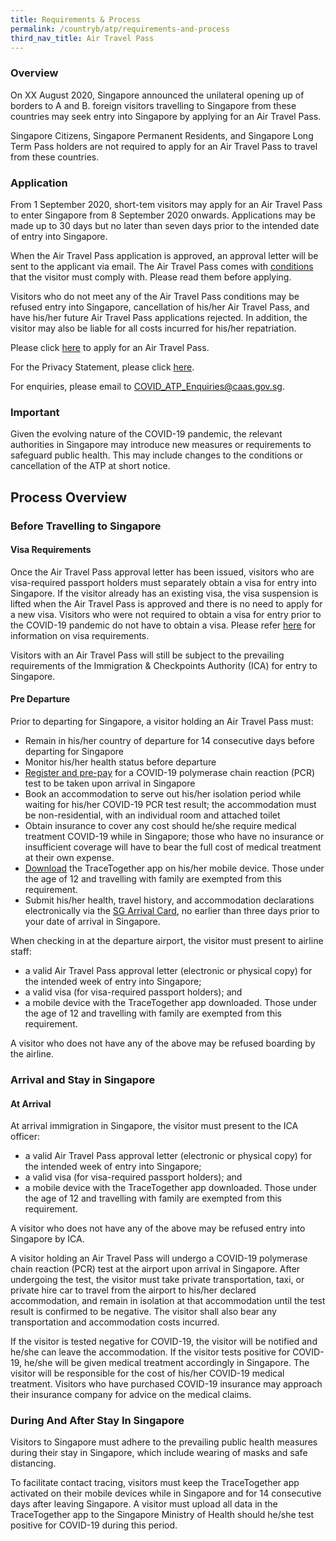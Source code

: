 ```yaml
---
title: Requirements & Process
permalink: /countryb/atp/requirements-and-process
third_nav_title: Air Travel Pass
---
```


### **Overview**

On XX August 2020, Singapore announced the unilateral opening up of borders to A and B. foreign visitors travelling to Singapore from these countries may seek entry into Singapore by applying for an Air Travel Pass.

Singapore Citizens, Singapore Permanent Residents, and Singapore Long Term Pass holders are not required to apply for an Air Travel Pass to travel from these countries.

### **Application**

From 1 September 2020, short-tem visitors may apply for an Air Travel Pass to enter Singapore from 8 September 2020 onwards. Applications may be made up to 30 days but no later than seven days prior to the intended date of entry into Singapore.

When the Air Travel Pass application is approved, an approval letter will be sent to the applicant via email. The Air Travel Pass comes with [conditions](https://www.google.com) that the visitor must comply with. Please read them before applying.

Visitors who do not meet any of the Air Travel Pass conditions may be refused entry into Singapore, cancellation of his/her Air Travel Pass, and have his/her future Air Travel Pass applications rejected.  In addition, the visitor may also be liable for all costs incurred for his/her repatriation.

Please click [here](https://www.google.com) to apply for an Air Travel Pass.

For the Privacy Statement, please click [here](https://www.google.com).

For enquiries, please email to <COVID_ATP_Enquiries@caas.gov.sg>.

### **Important**

Given the evolving nature of the COVID-19 pandemic, the relevant authorities in Singapore may introduce new measures or requirements to safeguard public health. This may include changes to the conditions or cancellation of the ATP at short notice.

## **Process Overview**

### **Before Travelling to Singapore**

#### Visa Requirements

Once the Air Travel Pass approval letter has been issued, visitors who are visa-required passport holders must separately obtain a visa for entry into Singapore. If the visitor already has an existing visa, the visa suspension is lifted when the Air Travel Pass is approved and there is no need to apply for a new visa. Visitors who were not required to obtain a visa for entry prior to the COVID-19 pandemic do not have to obtain a visa. Please refer [here](https://www.google.com) for information on visa requirements.

Visitors with an Air Travel Pass will still be subject to the prevailing requirements of the Immigration & Checkpoints Authority (ICA) for entry to Singapore.

#### Pre Departure

Prior to departing for Singapore, a visitor holding an Air Travel Pass must:
- Remain in his/her country of departure for 14 consecutive days before departing for Singapore
- Monitor his/her health status before departure
- [Register and pre-pay](https://www.google.com) for a COVID-19 polymerase chain reaction (PCR) test to be taken upon arrival in Singapore
- Book an accommodation to serve out his/her isolation period while waiting for his/her COVID-19 PCR test result; the accommodation must be non-residential, with an individual room and attached toilet
- Obtain insurance to cover any cost should he/she require medical treatment  COVID-19 while in Singapore; those who have no insurance or insufficient coverage will have to bear the full cost of medical treatment at their own expense.
- [Download](https://www.google.com) the TraceTogether app on his/her mobile device. Those under the age of 12 and travelling with family are exempted from this requirement.
- Submit his/her health, travel history, and accommodation declarations electronically via the [SG Arrival Card](https://www.google.com), no earlier than three days prior to your date of arrival in Singapore.

When checking in at the departure airport, the visitor must present to airline staff:
- a valid Air Travel Pass approval letter (electronic or physical copy) for the intended week of entry into Singapore;
- a valid visa (for visa-required passport holders); and
- a mobile device with the TraceTogether app downloaded. Those under the age of 12 and travelling with family are exempted from this requirement.

A visitor who does not have any of the above may be refused boarding by the airline.

### **Arrival and Stay in Singapore**

#### At Arrival

At arrival immigration in Singapore, the visitor must present to the ICA officer:
- a valid Air Travel Pass approval letter (electronic or physical copy) for the intended week of entry into Singapore;
- a valid visa (for visa-required passport holders); and
- a mobile device with the TraceTogether app downloaded. Those under the age of 12 and travelling with family are exempted from this requirement.

A visitor who does not have any of the above may be refused entry into Singapore by ICA.

A visitor holding an Air Travel Pass will undergo a COVID-19 polymerase chain reaction (PCR) test at the airport upon arrival in Singapore. After undergoing the test, the visitor must take private transportation, taxi, or private hire car to travel from the airport to his/her declared accommodation, and remain in isolation at that accommodation until the test result is confirmed to be negative. The visitor shall also bear any transportation and accommodation costs incurred.

If the visitor is tested negative for COVID-19, the visitor will be notified and he/she can leave the accommodation. If the visitor tests positive for COVID-19, he/she will be given medical treatment accordingly in Singapore. The visitor will be responsible for the cost of  his/her COVID-19 medical treatment. Visitors who have purchased COVID-19 insurance may approach their insurance company for advice on the medical claims.

### **During And After Stay In Singapore**

Visitors to Singapore must adhere to the prevailing public health measures during their stay in Singapore, which include wearing of masks and safe distancing.

To facilitate contact tracing, visitors must keep the TraceTogether app activated on their mobile devices while in Singapore and for 14 consecutive days after leaving Singapore. A visitor must upload all data in the TraceTogether app to the Singapore Ministry of Health should he/she test positive for COVID-19 during this period.
